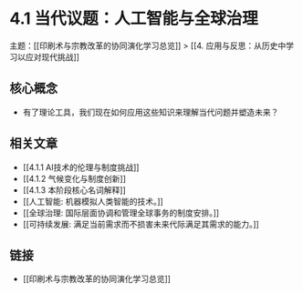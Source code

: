 # 4.1 当代议题：人工智能与全球治理

主题：[[印刷术与宗教改革的协同演化学习总览]] > [[4. 应用与反思：从历史中学习以应对现代挑战]]

## 核心概念

- 有了理论工具，我们现在如何应用这些知识来理解当代问题并塑造未来？

## 相关文章

- [[4.1.1 AI技术的伦理与制度挑战]]
- [[4.1.2 气候变化与制度创新]]
- [[4.1.3 本阶段核心名词解释]]
- [[人工智能: 机器模拟人类智能的技术。]]
- [[全球治理: 国际层面协调和管理全球事务的制度安排。]]
- [[可持续发展: 满足当前需求而不损害未来代际满足其需求的能力。]]

## 链接

- [[印刷术与宗教改革的协同演化学习总览]]
